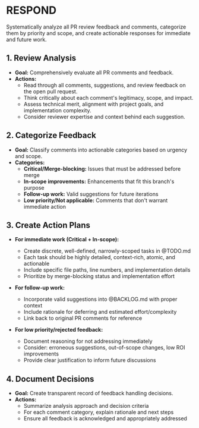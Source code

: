 # RESPOND

Systematically analyze all PR review feedback and comments, categorize them by priority and scope, and create actionable responses for immediate and future work.

## 1. Review Analysis
- **Goal:** Comprehensively evaluate all PR comments and feedback.
- **Actions:**
    - Read through all comments, suggestions, and review feedback on the open pull request.
    - Think critically about each comment's legitimacy, scope, and impact.
    - Assess technical merit, alignment with project goals, and implementation complexity.
    - Consider reviewer expertise and context behind each suggestion.

## 2. Categorize Feedback
- **Goal:** Classify comments into actionable categories based on urgency and scope.
- **Categories:**
    - **Critical/Merge-blocking:** Issues that must be addressed before merge
    - **In-scope improvements:** Enhancements that fit this branch's purpose
    - **Follow-up work:** Valid suggestions for future iterations
    - **Low priority/Not applicable:** Comments that don't warrant immediate action

## 3. Create Action Plans
- **For immediate work (Critical + In-scope):**
    - Create discrete, well-defined, narrowly-scoped tasks in @TODO.md
    - Each task should be highly detailed, context-rich, atomic, and actionable
    - Include specific file paths, line numbers, and implementation details
    - Prioritize by merge-blocking status and implementation effort

- **For follow-up work:**
    - Incorporate valid suggestions into @BACKLOG.md with proper context
    - Include rationale for deferring and estimated effort/complexity
    - Link back to original PR comments for reference

- **For low priority/rejected feedback:**
    - Document reasoning for not addressing immediately
    - Consider: erroneous suggestions, out-of-scope changes, low ROI improvements
    - Provide clear justification to inform future discussions

## 4. Document Decisions
- **Goal:** Create transparent record of feedback handling decisions.
- **Actions:**
    - Summarize analysis approach and decision criteria
    - For each comment category, explain rationale and next steps
    - Ensure all feedback is acknowledged and appropriately addressed